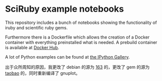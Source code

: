 # SciRuby example notebooks

This repository includes a bunch of notebooks showing the functionality of iruby and scientific ruby gems.

Furthermore there is a Dockerfile which allows the creation of a Docker container with everything preinstalled what is needed.
A prebuild container is available at [Docker Hub](https://registry.hub.docker.com/u/minad/sciruby-notebooks/).

A lot of Python examples can be found at [the IPython Gallery](https://github.com/ipython/ipython/wiki/A-gallery-of-interesting-IPython-Notebooks).

出于众所周知的原因，我更改了 debian 的源为 [163](http://mirrors.163.com/.help/debian.html) 的，更改了 gem 的源为 [taobao](https://ruby.taobao.org/) 的，同时重新编译了 gnuplot。
